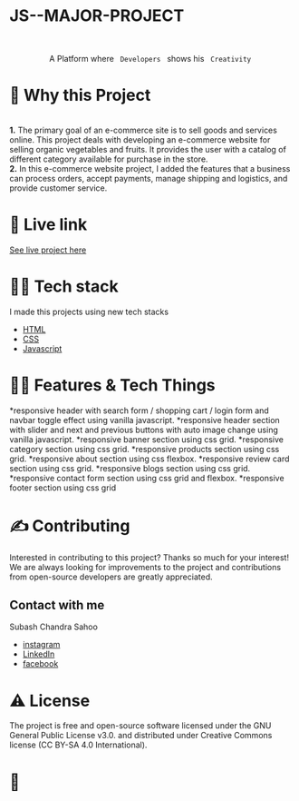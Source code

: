 # JS--MAJOR-PROJECT

<!-- PROJECT LOGO -->
<br />
<p align="center">
  <a href="">
   
  </a>

  <p align="center">
    A Platform where <code> Developers </code> shows his <code> Creativity </code>
    <br />
  </p>
</p>

<!-- ABOUT THE PROJECT -->
<h1>🧐 Why this Project</h1>
<br />
<strong>1.</strong> The primary goal of an e-commerce site is to sell goods and services online. This project deals with developing an e-commerce website for selling organic vegetables and fruits. It provides the user with a catalog of different category available for purchase in the store.<br />
<strong>2.</strong> In this e-commerce website project, I added the features that a business can process orders, accept payments, manage shipping and logistics, and provide customer service.

<h1>🌟 Live link</h1>
  
  [See live project here](https://stirring-wisp-aa7ca3.netlify.app/)
  
<h1>👨‍💻 Tech stack</h1>

I made this projects using new tech stacks

- [HTML](https://html.com/)
- [CSS](https://css-tricks.com/)
- [Javascript](https://www.javascript.com//)

 <h1>👨‍💻 Features & Tech Things</h1>
  
  *responsive header with search form / shopping cart / login form and navbar toggle effect using vanilla javascript.
  *responsive header section with slider and next and previous buttons with auto image change using vanilla javascript.
  *responsive banner section using css grid.
  *responsive category section using css grid.
  *responsive products section using css grid.
  *responsive about section using css flexbox.
  *responsive review card section using css grid.
  *responsive blogs section using css grid.
  *responsive contact form section using css grid and flexbox.
  *responsive footer section using css grid

<h1>✍️ Contributing</h1>
Interested in contributing to this project? Thanks so much for your interest! We are always looking for improvements to the project and contributions from open-source developers are greatly appreciated.

<!-- CONTACT -->
<h2>Contact with me</h2>

Subash Chandra Sahoo

- [instagram](https://www.instagram.com/smartylish/)
- [LinkedIn](https://www.linkedin.com/in/subash-chandra-sahoo-bb0365205/)
- [facebook](https://www.facebook.com/subashchandra.sahoo.12382)

<h1>⚠️ License</h1>
The project is free and open-source software licensed under the GNU General Public License v3.0. and distributed under Creative Commons license (CC BY-SA 4.0 International).

<br />

<h1>💛</h1>

